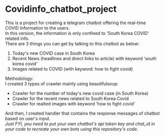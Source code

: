 # Covidinfo_chatbot_project

This is a project for creating a telegram chatbot offering the real-time COVID Information to the users.<br />
In this version, the information is only confined to 'South Korea COVID' related info.<br /> 
There are 3 things you can get by talking to this chatbot as below:<br />
1) Today's new COVID case in South Korea<br />
2) Recent News (headlines and direct links to article) with keyword 'south korea covid'<br />
3) Images related to COVID (with keyword: how to fight covid)<br />

Methodology:<br />
I created 3 types of crawler mainly using beautifulsoup:<br />
- Crawler for the number of today's new covid case (in South Korea)<br />
- Crawler for the recent news related to South Korea Covid<br />
- Crawler for realted images with keyword 'how to fight covid'<br />

And then, I created handler that contains the response messages of chatbot based on user's input.<br />
*Just FYI, you need to put your own chatbot's api token key and chat_id in your code to recreate your own bots using this repository's code.*


